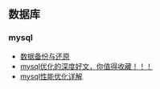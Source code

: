## 数据库
### mysql
- [数据备份与还原](https://mp.weixin.qq.com/s?__biz=MzU4NzYwNDAwMg==&mid=2247483910&idx=1&sn=957b6e803f9a209441db1d8a58e689d4&chksm=fde8cb4bca9f425d26771c43b6a450d5757be83d9d8043f9c9ad28565b1b6b6951ebc71d4b96&scene=0#rd)
- [mysql优化的深度好文，你值得收藏！！！](https://mp.weixin.qq.com/s?__biz=MzU4NzYwNDAwMg==&mid=2247484568&idx=1&sn=a2ed088b9ee754dda37cb35822a0cf56&chksm=fde8cdd5ca9f44c3714615dc27d58bff2743fb9b149fa71036dcbb669a857d4a4ef01d16b7f1&scene=0#rd)
- [mysql性能优化详解](https://mp.weixin.qq.com/s?__biz=MzU4NzYwNDAwMg==&mid=2247483843&idx=1&sn=d17098d4aea880f515b3acb982c500c3&chksm=fde8c88eca9f4198f26f8e658ab61ac6bc1c9d95d6dc7a2605b01ca598926f91e4bb9aede392&scene=0#rd)


